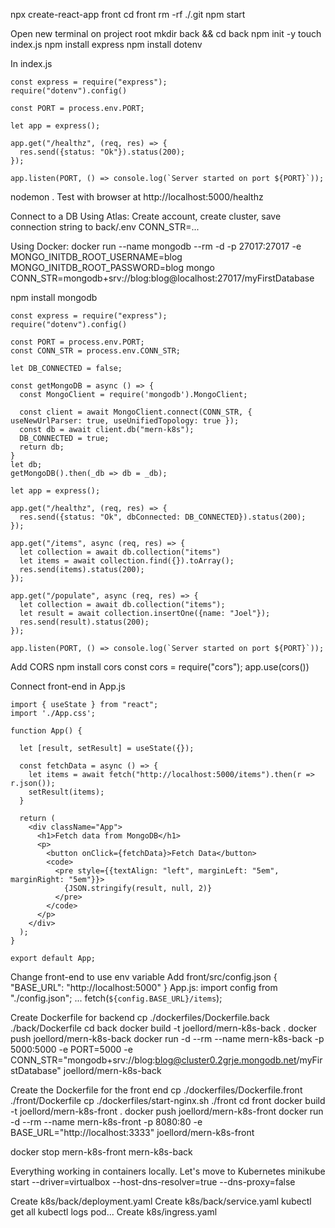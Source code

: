 npx create-react-app front
cd front
rm -rf ./.git
npm start

Open new terminal on project root
mkdir back && cd back
npm init -y
touch index.js
npm install express
npm install dotenv

In index.js
```
const express = require("express");
require("dotenv").config()

const PORT = process.env.PORT;

let app = express();

app.get("/healthz", (req, res) => {
  res.send({status: "Ok"}).status(200);
});

app.listen(PORT, () => console.log(`Server started on port ${PORT}`));
```
nodemon .
Test with browser at http://localhost:5000/healthz

Connect to a DB
Using Atlas: Create account, create cluster, save connection string to back/.env
CONN_STR=...

Using Docker: 
docker run --name mongodb --rm -d -p 27017:27017 -e MONGO_INITDB_ROOT_USERNAME=blog MONGO_INITDB_ROOT_PASSWORD=blog mongo
CONN_STR=mongodb+srv://blog:blog@localhost:27017/myFirstDatabase

npm install mongodb

```
const express = require("express");
require("dotenv").config()

const PORT = process.env.PORT;
const CONN_STR = process.env.CONN_STR;

let DB_CONNECTED = false;

const getMongoDB = async () => {
  const MongoClient = require('mongodb').MongoClient;

  const client = await MongoClient.connect(CONN_STR, { useNewUrlParser: true, useUnifiedTopology: true });
  const db = await client.db("mern-k8s");
  DB_CONNECTED = true;
  return db;
}
let db;
getMongoDB().then(_db => db = _db);

let app = express();

app.get("/healthz", (req, res) => {
  res.send({status: "Ok", dbConnected: DB_CONNECTED}).status(200);
});

app.get("/items", async (req, res) => {
  let collection = await db.collection("items")
  let items = await collection.find({}).toArray();
  res.send(items).status(200);
});

app.get("/populate", async (req, res) => {
  let collection = await db.collection("items");
  let result = await collection.insertOne({name: "Joel"});
  res.send(result).status(200);
});

app.listen(PORT, () => console.log(`Server started on port ${PORT}`));
```

Add CORS 
npm install cors
const cors = require("cors");
app.use(cors())

Connect front-end in App.js
```
import { useState } from "react";
import './App.css';

function App() {

  let [result, setResult] = useState({});

  const fetchData = async () => {
    let items = await fetch("http://localhost:5000/items").then(r => r.json());
    setResult(items);
  }

  return (
    <div className="App">
      <h1>Fetch data from MongoDB</h1>
      <p>
        <button onClick={fetchData}>Fetch Data</button>
        <code>
          <pre style={{textAlign: "left", marginLeft: "5em", marginRight: "5em"}}>
            {JSON.stringify(result, null, 2)}
          </pre>
        </code>
      </p>
    </div>
  );
}

export default App;
```

Change front-end to use env variable
Add front/src/config.json
{
  "BASE_URL": "http://localhost:5000"
}
App.js:
import config from "./config.json";
... fetch(`${config.BASE_URL}/items`);

Create Dockerfile for backend
cp ./dockerfiles/Dockerfile.back ./back/Dockerfile
cd back
docker build -t joellord/mern-k8s-back .
docker push joellord/mern-k8s-back
docker run -d --rm --name mern-k8s-back -p 5000:5000 -e PORT=5000 -e CONN_STR="mongodb+srv://blog:blog@cluster0.2grje.mongodb.net/myFirstDatabase" joellord/mern-k8s-back

Create the Dockerfile for the front end
cp ./dockerfiles/Dockerfile.front ./front/Dockerfile
cp ./dockerfiles/start-nginx.sh ./front
cd front
docker build -t joellord/mern-k8s-front .
docker push joellord/mern-k8s-front
docker run -d --rm --name mern-k8s-front -p 8080:80 -e BASE_URL="http://localhost:3333" joellord/mern-k8s-front

docker stop mern-k8s-front mern-k8s-back

Everything working in containers locally. Let's move to Kubernetes
minikube start --driver=virtualbox --host-dns-resolver=true --dns-proxy=false

Create k8s/back/deployment.yaml
Create k8s/back/service.yaml
kubectl get all
kubectl logs pod...
Create k8s/ingress.yaml